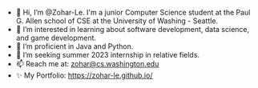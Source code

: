 - 👋 Hi, I’m @Zohar-Le. I'm a junior Computer Science student at the Paul G. Allen school of CSE at the University of Washing - Seattle.
- 👀 I’m interested in learning about software development, data science, and game development.
- 🌱 I’m proficient in Java and Python.
- 💞️ I’m seeking summer 2023 internship in relative fields.
- 📫 Reach me at: zohar@cs.washington.edu
- ✨ My Portfolio: https://zohar-le.github.io/  

<!---
Zohar-Le/Zohar-Le is a ✨ special ✨ repository because its `README.md` (this file) appears on your GitHub profile.
You can click the Preview link to take a look at your changes.
--->
